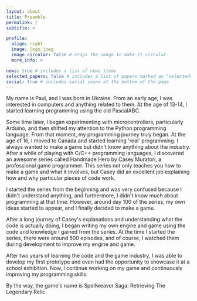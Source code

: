 ```yaml
---
layout: about
title: Preamble
permalink: /
subtitle: >

profile:
  align: right
  image: logo.jpeg
  image_circular: false # crops the image to make it circular
  more_info: >

news: true # includes a list of news items
selected_papers: false # includes a list of papers marked as "selected={true}"
social: true # includes social icons at the bottom of the page
---
```


My name is Paul, and I was born in Ukraine. From an early age, I was interested in computers and anything related to them. 
At the age of 13-14, I started learning programming using the old PascalABC.

Some time later, I began experimenting with microcontrollers, particularly Arduino, and then shifted my attention to 
the Python programming language. From that moment, my programming journey truly began. At the age of 16, I moved to Canada 
and started learning 'real' programming. I always wanted to make a game but didn't know anything about the industry. 
After a while of playing with C/C++ programming languages, I discovered an awesome series called Handmade Hero by 
Casey Muratori, a professional game programmer. This series not only teaches you how to make a game and what it 
involves, but Casey did an excellent job explaining how and why particular pieces of code work.

I started the series from the beginning and was very confused because I didn't understand anything, and furthermore, 
I didn't know much about programming at that time. However, around day 100 of the series, my own ideas started to appear, 
and I finally decided to make a game.

After a long journey of Casey's explanations and understanding what the code is actually doing, I began writing my own 
engine and game using the code and knowledge I gained from the series. At the time I started the series, there were 
around 500 episodes, and of course, I watched them during development to improve my engine and game.

After two years of learning the code and the game industry, I was able to develop my first prototype and even had the 
opportunity to showcase it at a school exhibition. Now, I continue working on my game and continuously improving my programming skills.

By the way, the game's name is Spellweaver Saga: Retrieving The Legendary Relic.

[comment]:<Write your biography here. Tell the world about yourself. Link to your favorite [subreddit](http://reddit.com). You can put a picture in, too. The code is already in, just name your picture `prof_pic.jpg` and put it in the `img/` folder.#Put your address / P.O. box / other info right below your picture. You can also disable any of these elements by editing `profile` property of the YAML header of your `_pages/about.md`. Edit `_bibliography/papers.bib` and Jekyll will render your [publications page](/al-folio/publications/) automatically. #Link to your social media connections, too. This theme is set up to use [Font Awesome icons](https://fontawesome.com/) and [Academicons](https://jpswalsh.github.io/academicons/), like the ones below. Add your Facebook, Twitter, LinkedIn, Google Scholar, or just disable all of them.>
